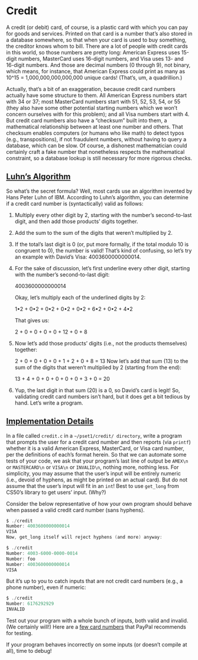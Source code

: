 # Credit

A credit (or debit) card, of course, is a plastic card with which you can pay for goods and services. Printed on that card is a number that’s also stored in a database somewhere, so that when your card is used to buy something, the creditor knows whom to bill. There are a lot of people with credit cards in this world, so those numbers are pretty long: American Express uses 15-digit numbers, MasterCard uses 16-digit numbers, and Visa uses 13- and 16-digit numbers. And those are decimal numbers (0 through 9), not binary, which means, for instance, that American Express could print as many as 10^15 = 1,000,000,000,000,000 unique cards! (That’s, um, a quadrillion.)

Actually, that’s a bit of an exaggeration, because credit card numbers actually have some structure to them. All American Express numbers start with 34 or 37; most MasterCard numbers start with 51, 52, 53, 54, or 55 (they also have some other potential starting numbers which we won’t concern ourselves with for this problem); and all Visa numbers start with 4. But credit card numbers also have a “checksum” built into them, a mathematical relationship between at least one number and others. That checksum enables computers (or humans who like math) to detect typos (e.g., transpositions), if not fraudulent numbers, without having to query a database, which can be slow. Of course, a dishonest mathematician could certainly craft a fake number that nonetheless respects the mathematical constraint, so a database lookup is still necessary for more rigorous checks.

<h2 id="Luhn’s Algorithm"><a href= "#Luhn’s Algorithm">Luhn’s Algorithm</a></h2>

So what’s the secret formula? Well, most cards use an algorithm invented by Hans Peter Luhn of IBM. According to Luhn’s algorithm, you can determine if a credit card number is (syntactically) valid as follows:

1. Multiply every other digit by 2, starting with the number’s second-to-last digit, and then add those products’ digits together.
2. Add the sum to the sum of the digits that weren’t multiplied by 2.
3. If the total’s last digit is 0 (or, put more formally, if the total modulo 10 is congruent to 0), the number is valid!
That’s kind of confusing, so let’s try an example with David’s Visa: 4003600000000014.

1. For the sake of discussion, let’s first underline every other digit, starting with the number’s second-to-last digit:

    4003600000000014

    Okay, let’s multiply each of the underlined digits by 2:

    1•2 + 0•2 + 0•2 + 0•2 + 0•2 + 6•2 + 0•2 + 4•2

    That gives us:

    2 + 0 + 0 + 0 + 0 + 12 + 0 + 8

2. Now let’s add those products’ digits (i.e., not the products themselves) together:

    2 + 0 + 0 + 0 + 0 + 1 + 2 + 0 + 8 = 13
    Now let’s add that sum (13) to the sum of the digits that weren’t multiplied by 2 (starting from the end):

    13 + 4 + 0 + 0 + 0 + 0 + 0 + 3 + 0 = 20
3. Yup, the last digit in that sum (20) is a 0, so David’s card is legit!
    So, validating credit card numbers isn’t hard, but it does get a bit tedious by hand. Let’s write a program.

<h2 id="Implementation Details"><a href= "#Implementation Details">Implementation Details</a></h2>

In a file called `credit.c` in a `~/pset1/credit/ directory`, write a program that prompts the user for a credit card number and then reports (via `printf`) whether it is a valid American Express, MasterCard, or Visa card number, per the definitions of each’s format herein. So that we can automate some tests of your code, we ask that your program’s last line of output be `AMEX\n` or `MASTERCARD\n` or `VISA\n` or `INVALID\n`, nothing more, nothing less. For simplicity, you may assume that the user’s input will be entirely numeric (i.e., devoid of hyphens, as might be printed on an actual card). But do not assume that the user’s input will fit in an `int`! Best to use `get_long` from CS50’s library to get users’ input. (Why?)

Consider the below representative of how your own program should behave when passed a valid credit card number (sans hyphens).
```c
$ ./credit
Number: 4003600000000014
VISA
Now, get_long itself will reject hyphens (and more) anyway:
```
```c
$ ./credit
Number: 4003-6000-0000-0014
Number: foo
Number: 4003600000000014
VISA
```
But it’s up to you to catch inputs that are not credit card numbers (e.g., a phone number), even if numeric:
```c
$ ./credit
Number: 6176292929
INVALID
```
Test out your program with a whole bunch of inputs, both valid and invalid. (We certainly will!) Here are a <a href = "https://developer.paypal.com/docs/classic/payflow/payflow-pro/payflow-pro-testing/#credit-card-numbers-for-testing">few card numbers</a> that PayPal recommends for testing.

If your program behaves incorrectly on some inputs (or doesn’t compile at all), time to debug!



